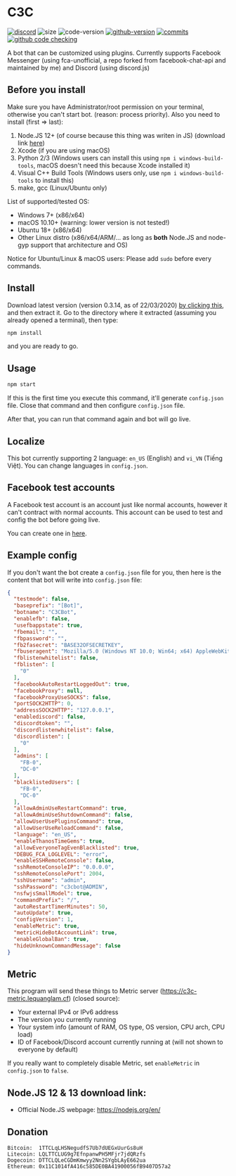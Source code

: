 # C3C
<a href="https://discord.gg/2A4bYJu"><img alt="discord" src="https://img.shields.io/discord/591223706643070976.svg?style=flat-square&label=discord"></a> <img alt="size" src="https://img.shields.io/github/repo-size/lequanglam/c3c.svg?style=flat-square&label=size"> <img alt="code-version" src="https://img.shields.io/badge/dynamic/json?color=red&label=code%20version&prefix=v&query=%24.version&url=https%3A%2F%2Fraw.githubusercontent.com%2Flequanglam%2Fc3c%2Fmaster%2Fpackage.json&style=flat-square"> <a href="https://github.com/lequanglam/c3c/releases"> <img alt="github-version" src="https://img.shields.io/github/v/release/lequanglam/c3c?include_prereleases&label=github%20version&style=flat-square"></a> <a href="https://github.com/lequanglam/c3c/commits"> <img alt="commits" src="https://img.shields.io/github/commit-activity/m/lequanglam/c3c.svg?label=commit&style=flat-square"></a> 
<a href="https://github.com/lequanglam/c3c/actions"><img alt="github code checking" src="https://github.com/lequanglam/c3c/workflows/Node.js%20CI/badge.svg?event=push&label=github%20code%20check&style=flat-square"></a>

A bot that can be customized using plugins. Currently supports Facebook Messenger (using fca-unofficial, a repo forked from facebook-chat-api and maintained by me) and Discord (using discord.js)

## Before you install
Make sure you have Administrator/root permission on your terminal, otherwise you can't start bot. (reason: process priority).
Also you need to install (first => last):

1. Node.JS 12+ (of course because this thing was writen in JS) (download link <a href="#Download">here</a>)
2. Xcode (if you are using macOS)
3. Python 2/3 (Windows users can install this using `npm i windows-build-tools`, macOS doesn't need this because Xcode installed it)
4. Visual C++ Build Tools (Windows users only, use `npm i windows-build-tools` to install this)
5. make, gcc (Linux/Ubuntu only)


List of supported/tested OS:
- Windows 7+ (x86/x64)
- macOS 10.10+ (warning: lower version is not tested!)
- Ubuntu 18+ (x86/x64)
- Other Linux distro (x86/x64/ARM/... as long as **both** Node.JS and node-gyp support that architecture and OS)

Notice for Ubuntu/Linux & macOS users: Please add `sudo` before every commands.

## Install
Download latest version (version 0.3.14, as of 22/03/2020) <a href="https://github.com/lequanglam/c3c/archive/0.3.14.zip">by clicking this</a>, and then extract it. Go to the directory where it extracted (assuming you already opened a terminal), then type: 
```bash
npm install
``` 
and you are ready to go.

## Usage
```bash
npm start
```

If this is the first time you execute this command, it'll generate `config.json` file. Close that command and then configure `config.json` file.

After that, you can run that command again and bot will go live.

## Localize
This bot currently supporting 2 language: `en_US` (English) and `vi_VN` (Tiếng Việt). You can change languages in `config.json`.

## Facebook test accounts
A Facebook test account is an account just like normal accounts, however it can't contract with normal accounts. This account can be used to test and config the bot before going live.

You can create one in [here](https://www.facebook.com/whitehat/accounts/).

## Example config
If you don't want the bot create a `config.json` file for you, then here is the content that bot will write into `config.json` file:
```json
{
  "testmode": false,
  "baseprefix": "[Bot]",
  "botname": "C3CBot",
  "enablefb": false,
  "usefbappstate": true,
  "fbemail": "",
  "fbpassword": "",
  "fb2fasecret": "BASE32OFSECRETKEY",
  "fbuseragent": "Mozilla/5.0 (Windows NT 10.0; Win64; x64) AppleWebKit/537.36 (KHTML, like Gecko) Chrome/80.0.3987.116 Safari/537.36",
  "fblistenwhitelist": false,
  "fblisten": [
    "0"
  ],
  "facebookAutoRestartLoggedOut": true,
  "facebookProxy": null,
  "facebookProxyUseSOCKS": false,
  "portSOCK2HTTP": 0,
  "addressSOCK2HTTP": "127.0.0.1",
  "enablediscord": false,
  "discordtoken": "",
  "discordlistenwhitelist": false,
  "discordlisten": [
    "0"
  ],
  "admins": [
    "FB-0", 
    "DC-0" 
  ],
  "blacklistedUsers": [
    "FB-0", 
    "DC-0"
  ],
  "allowAdminUseRestartCommand": true,
  "allowAdminUseShutdownCommand": false,
  "allowUserUsePluginsCommand": true,
  "allowUserUseReloadCommand": false,
  "language": "en_US",
  "enableThanosTimeGems": true, 
  "allowEveryoneTagEvenBlacklisted": true,
  "DEBUG_FCA_LOGLEVEL": "error",
  "enableSSHRemoteConsole": false,
  "sshRemoteConsoleIP": "0.0.0.0",
  "sshRemoteConsolePort": 2004,
  "sshUsername": "admin",
  "sshPassword": "c3cbot@ADMIN",
  "nsfwjsSmallModel": true,
  "commandPrefix": "/",
  "autoRestartTimerMinutes": 50,
  "autoUpdate": true,
  "configVersion": 1,
  "enableMetric": true,
  "metricHideBotAccountLink": true,
  "enableGlobalBan": true,
  "hideUnknownCommandMessage": false
}
```

## Metric
This program will send these things to Metric server (<https://c3c-metric.lequanglam.cf>) (closed source):
- Your external IPv4 or IPv6 address
- The version you currently running
- Your system info (amount of RAM, OS type, OS version, CPU arch, CPU load)
- ID of Facebook/Discord account currently running at (will not shown to everyone by default)

If you really want to completely disable Metric, set `enableMetric` in `config.json` to `false`.

<span name="Download"></span>
## Node.JS 12 & 13 download link:
- Official Node.JS webpage: https://nodejs.org/en/

## Donation
```
Bitcoin:  1TTCLqLHSNegudfS7Ub7dUEGxUurGs8uH
Litecoin: LQLTTCLUG9g7EfnpanwPH5MFjr7jdQRzfs
Dogecoin: DTTCLQLeCGDmKmwyy2Nn2SYgbLAyE662ua
Ethereum: 0x11C1014fA416c585DE0BA41900056fB9407D57a2
```

